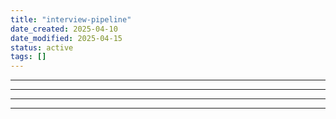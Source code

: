 ```yaml
---
title: "interview-pipeline"
date_created: 2025-04-10
date_modified: 2025-04-15
status: active
tags: []
---
```


---

---

---

---


